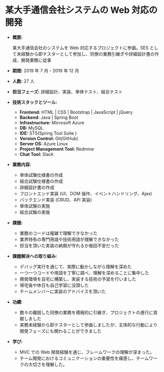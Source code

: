 # 某大手通信会社システムの Web 対応の開発

- **概要:**

  某大手通信会社のシステムを Web 対応するプロジェクトに参画。SES として未経験から即テスターとして参加し、同僚の業務引継ぎや詳細設計書の作成、開発業務に従事

- **期間:**
  2019 年 7 月 - 2019 年 12 月

- **人数:**
  27 人

- **担当フェーズ:**
  詳細設計、実装、単体テスト、結合テスト

- **技術スタックとツール:**

  - **Frontend:** HTML | CSS | Bootstrap | JavaScript | jQuery
  - **Backend:** Java | Spring Boot
  - **Infrastructure:** Microsoft Azure
  - **DB:** MySQL
  - **IDE:** STS(Spring Tool Suite )
  - **Version Control:** Git(GitHub)
  - **Server OS:** Azure Linux
  - **Project Management Tool:** Redmine
  - **Chat Tool:** Slack

- **業務内容:**

  - 単体試験仕様書の作成
  - 結合試験仕様書の作成
  - 詳細設計書の作成
  - フロントエンド実装 (UI、DOM 操作、イベントハンドリング、Ajax)
  - バックエンド実装 (CRUD、API 実装)
  - 単体試験の実施
  - 結合試験の実施

- **課題:**

  - 業務のコードは複雑で理解できなかった
  - 業界特有の専門用語や技術用語が理解できなかった
  - 担当を頂いた実装の納期が守れるか毎回不安だった

- **課題解決への取り組み:**

  - デバッグ実行を通じて、実際に動かしながら理解を深めた
  - 一つ一つコードや用語を丁寧に調べ、理解を深めることに集中した
  - 開発環境を自宅に構築し、実装する技術の予習を行いました
  - 帰宅後や休日も自己学習に没頭した
  - チームメンバーに実装のアドバイスを頂いた

- **功績:**

  - 数々の離脱した同僚の業務を積極的に引継ぎ、プロジェクトの進行に貢献しました
  - 実務未経験から即テスターとして参画しましたが、主体的な行動により開発フェーズにも関わることができました

- **学び:**

  - MVC での Web 開発経験を通じ、フレームワークの理解が深まった。
  - チーム開発におけるコミュニケーションの重要性を痛感し、チームワークの大切さを理解した。
